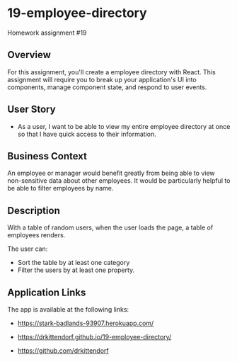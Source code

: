 # 19-employee-directory
Homework assignment #19

## Overview

For this assignment, you'll create a employee directory with React. This assignment will require you to break up your application's UI into components, manage component state, and respond to user events.

## User Story

* As a user, I want to be able to view my entire employee directory at once so that I have quick access to their information.

## Business Context

An employee or manager would benefit greatly from being able to view non-sensitive data about other employees. It would be particularly helpful to be able to filter employees by name.

## Description

With a table of random users, when the user loads the page, a table of employees renders. 

The user can:

  * Sort the table by at least one category
  * Filter the users by at least one property.


## Application Links

The app is available at the following links:

* https://stark-badlands-93907.herokuapp.com/

* https://drkittendorf.github.io/19-employee-directory/
* https://github.com/drkittendorf

